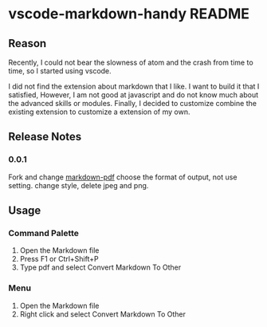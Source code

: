 # vscode-markdown-handy README

## Reason

Recently, I could not bear the slowness of atom and the crash from time to time, so I started using vscode.

I did not find the extension about markdown that I like. I want to build it that I satisfied, However, I am not good at javascript and do not know much about the advanced skills or modules. Finally, I decided to customize combine the existing extension to customize a extension of my own.


## Release Notes

### 0.0.1 

Fork and change [markdown-pdf](https://github.com/yzane/vscode-markdown-pdf)
choose the format of output, not use setting.
change style, delete jpeg and png.

## Usage

### Command Palette

1. Open the Markdown file
1. Press F1 or Ctrl+Shift+P
1. Type pdf and select Convert Markdown To Other

### Menu

1. Open the Markdown file
1. Right click and select Convert Markdown To Other
